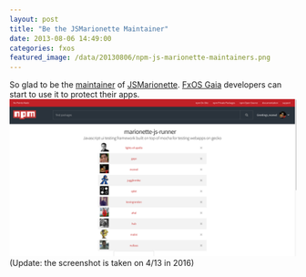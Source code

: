 ```yaml
---
layout: post
title: "Be the JSMarionette Maintainer"
date: 2013-08-06 14:49:00
categories: fxos
featured_image: /data/20130806/npm-js-marionette-maintainers.png
---
```


So glad to be the [maintainer](https://www.npmjs.com/package/marionette-js-runner/access) of [JSMarionette](https://www.npmjs.com/package/marionette-js-runner). [FxOS Gaia](https://github.com/mozilla-b2g/gaia) developers can start to use it to protect their apps.
![JSMarionette Maintainers](/data/20130806/npm-js-marionette-maintainers.png)
(Update: the screenshot is taken on 4/13 in 2016)
